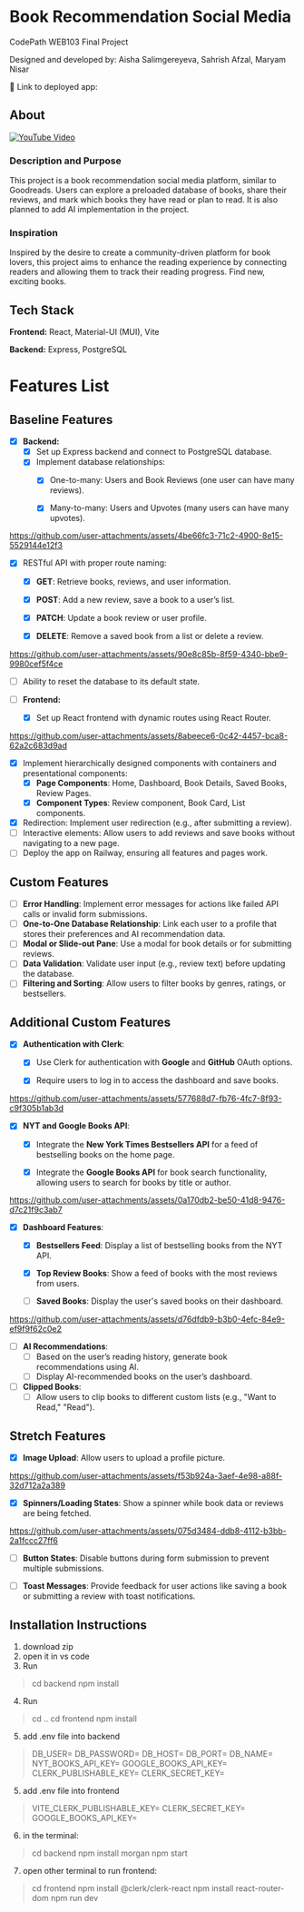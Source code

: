 
# Book Recommendation Social Media

  

CodePath WEB103 Final Project

  

Designed and developed by: Aisha Salimgereyeva, Sahrish Afzal, Maryam Nisar

  

🔗 Link to deployed app:

  

## About

  [![YouTube Video](https://img.youtube.com/vi/CQt7erndSao/0.jpg)](https://youtu.be/CQt7erndSao)


### Description and Purpose

  

This project is a book recommendation social media platform, similar to Goodreads. Users can explore a preloaded database of books, share their reviews, and mark which books they have read or plan to read. It is also planned to add AI implementation in the project. 

  

### Inspiration

  

Inspired by the desire to create a community-driven platform for book lovers, this project aims to enhance the reading experience by connecting readers and allowing them to track their reading progress. Find new, exciting books.

  

## Tech Stack

  

**Frontend:** React, Material-UI (MUI), Vite

  

**Backend:** Express, PostgreSQL

  

# Features List

## Baseline Features
- [X] **Backend:**
  - [x] Set up Express backend and connect to PostgreSQL database.
  - [x] Implement database relationships:
    - [X] One-to-many: Users and Book Reviews (one user can have many reviews).
    - [X] Many-to-many: Users and Upvotes (many users can have many upvotes).
       

https://github.com/user-attachments/assets/4be66fc3-71c2-4900-8e15-5529144e12f3



  - [X] RESTful API with proper route naming:
    - [x] **GET**: Retrieve books, reviews, and user information.
    - [x] **POST**: Add a new review, save a book to a user’s list.
    - [x] **PATCH**: Update a book review or user profile.
    - [x] **DELETE**: Remove a saved book from a list or delete a review.
       

https://github.com/user-attachments/assets/90e8c85b-8f59-4340-bbe9-9980cef5f4ce


  - [ ] Ability to reset the database to its default state.


- [ ] **Frontend:**
  - [x] Set up React frontend with dynamic routes using React Router.


https://github.com/user-attachments/assets/8abeece6-0c42-4457-bca8-62a2c683d9ad



  - [x] Implement hierarchically designed components with containers and presentational components:
    - [x] **Page Components**: Home, Dashboard, Book Details, Saved Books, Review Pages.
    - [x] **Component Types**: Review component, Book Card, List components.
  - [x] Redirection: Implement user redirection (e.g., after submitting a review).
  - [ ] Interactive elements: Allow users to add reviews and save books without navigating to a new page.
  - [ ] Deploy the app on Railway, ensuring all features and pages work.

## Custom Features
- [ ] **Error Handling**: Implement error messages for actions like failed API calls or invalid form submissions.
- [ ] **One-to-One Database Relationship**: Link each user to a profile that stores their preferences and AI recommendation data.
- [ ] **Modal or Slide-out Pane**: Use a modal for book details or for submitting reviews.
- [ ] **Data Validation**: Validate user input (e.g., review text) before updating the database.
- [ ] **Filtering and Sorting**: Allow users to filter books by genres, ratings, or bestsellers.

## Additional Custom Features
- [x] **Authentication with Clerk**:
  - [x] Use Clerk for authentication with **Google** and **GitHub** OAuth options.
  - [x] Require users to log in to access the dashboard and save books.


https://github.com/user-attachments/assets/577688d7-fb76-4fc7-8f93-c9f305b1ab3d


- [x] **NYT and Google Books API**:
  - [x] Integrate the **New York Times Bestsellers API** for a feed of bestselling books on the home page.
  - [x] Integrate the **Google Books API** for book search functionality, allowing users to search for books by title or author.


https://github.com/user-attachments/assets/0a170db2-be50-41d8-9476-d7c21f9c3ab7


- [x] **Dashboard Features**:
  - [X] **Bestsellers Feed**: Display a list of bestselling books from the NYT API.
  - [X] **Top Review Books**: Show a feed of books with the most reviews from users.
  - [ ] **Saved Books**: Display the user's saved books on their dashboard.


https://github.com/user-attachments/assets/d76dfdb9-b3b0-4efc-84e9-ef9f9f62c0e2


- [ ] **AI Recommendations**:
  - [ ] Based on the user’s reading history, generate book recommendations using AI.
  - [ ] Display AI-recommended books on the user’s dashboard.

- [ ] **Clipped Books**:
  - [ ] Allow users to clip books to different custom lists (e.g., "Want to Read," "Read").

## Stretch Features
- [X] **Image Upload**: Allow users to upload a profile picture.


https://github.com/user-attachments/assets/f53b924a-3aef-4e98-a88f-32d712a2a389

      
- [X] **Spinners/Loading States**: Show a spinner while book data or reviews are being fetched.


https://github.com/user-attachments/assets/075d3484-ddb8-4112-b3bb-2a1fccc27ff6


- [ ] **Button States**: Disable buttons during form submission to prevent multiple submissions.
- [ ] **Toast Messages**: Provide feedback for user actions like saving a book or submitting a review with toast notifications.

  
## Installation Instructions

1.  download zip
2.  open it in vs code
3.  Run

> cd backend
> npm install


4.  Run
> cd ..
> cd frontend
> npm install

5.  add .env file into backend
> DB_USER=
> DB_PASSWORD=
> DB_HOST=
> DB_PORT=
> DB_NAME= 
> NYT_BOOKS_API_KEY=
> GOOGLE_BOOKS_API_KEY=
> CLERK_PUBLISHABLE_KEY=
>CLERK_SECRET_KEY=

5.  add .env file into frontend
>VITE_CLERK_PUBLISHABLE_KEY=
>CLERK_SECRET_KEY=
>GOOGLE_BOOKS_API_KEY=

6.  in the terminal:

>cd backend
>npm install morgan
>npm start

7.  open other terminal to run frontend:

>cd frontend
>npm install @clerk/clerk-react
>npm install react-router-dom
>npm run dev

